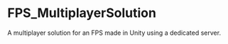 # FPS_MultiplayerSolution
 A multiplayer solution for an FPS made in Unity using a dedicated server.
